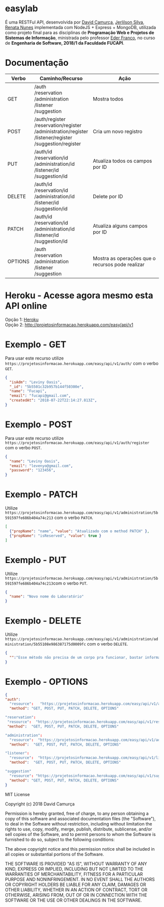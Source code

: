 # easylab

É uma RESTFul API, desenvolvida por [David Camurça](https://github.com/davidscamurca), [Jerlilson Silva](https://github.com/jerlilson), [Renata Nunes](https://github.com/Renata-SN) implementada com NodeJS + Express + MongoDB, utilizada como projeto final para as disciplinas de **Programação Web e Projetos de Sistemas de Informação**, ministrada pelo professor [Eder Franco](https://github.com/ederfranco23), no curso de **Engenharia de Software, 2018/1 da Faculdade FUCAPI**.


# Documentação
| Verbo   | Caminho/Recurso | Ação |
| ------- | --------------- |------- |
| GET     | /auth<br>/reservation<br>/administration<br>/listener<br>/suggestion<br> | Mostra todos |  
| POST    | /auth/register<br>/reservation/register<br>/administration/register<br>/listener/register<br>/suggestion/register<br> | Cria um novo registro  |
| PUT     | /auth/id<br>/reservation/id<br>/administration/id<br>/listener/id<br>/suggestion/id<br> | Atualiza todos os campos por ID |
| DELETE  | /auth/id<br>/reservation/id<br>/administration/id<br>/listener/id<br>/suggestion/id<br> | Delete por ID |
| PATCH   | /auth/id<br>/reservation/id<br>/administration/id<br>/listener/id<br>/suggestion/id<br> | Atualiza alguns campos por ID   |
| OPTIONS | /auth<br>/reservation<br>/administration<br>/listener<br>/suggestion<br> | Mostra as operações que o recursos pode realizar |

# Heroku - Acesse agora mesmo esta API online

Opção 1: [Heroku](http://projetosinformacao.herokuapp.com/easy/api/v1)<br>
Opção 2: http://projetosinformacao.herokuapp.com/easy/api/v1

# Exemplo - GET

Para usar este recurso utilize `https://projetosinformacao.herokuapp.com/easy/api/v1/auth/` com o verbo `GET`.

```json
{
  "isAdm": "Leviny Oasis",
  "_id": "5b5501c32b957b144f50300e",
  "name": "Fucapi",
  "email": "fucapi@gmail.com",
  "createdAt": "2018-07-22T22:14:27.813Z",
}
```

# Exemplo - POST

Para usar este recurso utilize `https://projetosinformacao.herokuapp.com/easy/api/v1/auth/register` com o verbo `POST`.

```json
{
  "name": "Leviny Oasis",
  "email": "levenyo@gmail.com",
  "password": "123456",
}
```

# Exemplo - PATCH

Utilize `https://projetosinformacao.herokuapp.com/easy/api/v1/administration/5b591597fe686b404a74c213` com o verbo `PATCH`.

```json
[
  {"propName": "name", "value": "Atualizado com o method PATCH" },
  {"propName": "isReserved", "value": true }
]
```

# Exemplo - PUT

Utilize `https://projetosinformacao.herokuapp.com/easy/api/v1/administration/5b591597fe686b404a74c213`com o verbo `PUT`.

```json
{
  "name": "Novo nome do Laboratório"
}
```

# Exemplo - DELETE

Utilize `https://projetosinformacao.herokuapp.com/easy/api/v1/administration/administration/5b55108e986387175d0009fc` com o verbo `DELETE`.

```json
{
  "":"Esse método não precisa de um corpo pra funcionar, bastar informar o ID pela URL(recurso) que o mesmo será deletado."
}
```


# Exemplo - OPTIONS
```json
{
"auth":	
  "resource":	"https://projetosinformacao.herokuapp.com/easy/api/v1/auth/",
  "method":	"GET, POST, PUT, PATCH, DELETE, OPTIONS"

"reservation":	
 "resource":  "https://projetosinformacao.herokuapp.com/easy/api/v1/reservation/",
 "method":  "GET, POST, PUT, PATCH, DELETE, OPTIONS"

"administration":	
  "resource":  "https://projetosinformacao.herokuapp.com/easy/api/v1/administration/",
  "method":  "GET, POST, PUT, PATCH, DELETE, OPTIONS"

"listener":	
  "resource":  "https://projetosinformacao.herokuapp.com/easy/api/v1/listener/",
  "method":  "GET, POST, PUT, PATCH, DELETE, OPTIONS"

"suggestion"	
  "resource": "https://projetosinformacao.herokuapp.com/easy/api/v1/suggestion/",
  "method": "GET, POST, PUT, PATCH, DELETE, OPTIONS"
}
```

MIT License

Copyright (c) 2018 David Camurça

Permission is hereby granted, free of charge, to any person obtaining a copy
of this software and associated documentation files (the "Software"), to deal
in the Software without restriction, including without limitation the rights
to use, copy, modify, merge, publish, distribute, sublicense, and/or sell
copies of the Software, and to permit persons to whom the Software is
furnished to do so, subject to the following conditions:

The above copyright notice and this permission notice shall be included in all
copies or substantial portions of the Software.

THE SOFTWARE IS PROVIDED "AS IS", WITHOUT WARRANTY OF ANY KIND, EXPRESS OR
IMPLIED, INCLUDING BUT NOT LIMITED TO THE WARRANTIES OF MERCHANTABILITY,
FITNESS FOR A PARTICULAR PURPOSE AND NONINFRINGEMENT. IN NO EVENT SHALL THE
AUTHORS OR COPYRIGHT HOLDERS BE LIABLE FOR ANY CLAIM, DAMAGES OR OTHER
LIABILITY, WHETHER IN AN ACTION OF CONTRACT, TORT OR OTHERWISE, ARISING FROM,
OUT OF OR IN CONNECTION WITH THE SOFTWARE OR THE USE OR OTHER DEALINGS IN THE
SOFTWARE.

